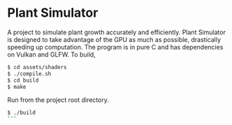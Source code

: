 # Plant Simulator

A project to simulate plant growth accurately and efficiently. Plant Simulator is designed to take advantage of the GPU as much as possible, drastically speeding up computation. The program is in pure C and has dependencies on Vulkan and GLFW. To build, 

```bash
$ cd assets/shaders
$ ./compile.sh
$ cd build
$ make
```

Run from the project root directory.
````bash
$ ./build 
```


